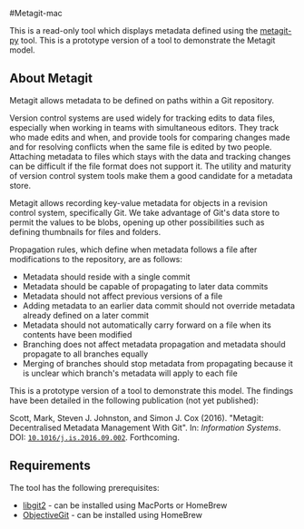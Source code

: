 #Metagit-mac

This is a read-only tool which displays metadata defined using the [metagit-py](https://github.com/mscottuk/metagit-py) tool. This is a prototype version of a tool to demonstrate the Metagit model.

## About Metagit

Metagit allows metadata to be defined on paths within a Git repository.

Version control systems are used widely for tracking edits to data files, especially when working in teams with simultaneous editors. They track who made edits and when, and provide tools for comparing changes made and for resolving conflicts when the same file is edited by two people. Attaching metadata to files which stays with the data and tracking changes can be difficult if the file format does not support it. The utility and maturity of version control system tools make them a good candidate for a metadata store. 

Metagit allows recording key-value metadata for objects in a revision control system, specifically Git. We take advantage of Git's data store to permit the values to be blobs, opening up other possibilities such as defining thumbnails for files and folders.


Propagation rules, which define when metadata follows a file after modifications to the repository, are as follows:

* Metadata should reside with a single commit
* Metadata should be capable of propagating to later data commits
* Metadata should not affect previous versions of a file
* Adding metadata to an earlier data commit should not override metadata already defined on a later commit
* Metadata should not automatically carry forward on a file when its contents have been modified
* Branching does not affect metadata propagation and metadata should propagate to all branches equally
* Merging of branches should stop metadata from propagating because it is unclear which branch's metadata will apply to each file

This is a prototype version of a tool to demonstrate this model. The findings have been detailed in the following publication (not yet published):

Scott, Mark, Steven J. Johnston, and Simon J. Cox (2016). "Metagit: Decentralised Metadata Management With Git". In: *Information Systems*. DOI: [`10.1016/j.is.2016.09.002`](http://dx.doi.org/10.1016/j.is.2016.09.002). Forthcoming.

## Requirements

The tool has the following prerequisites:

* [libgit2](https://libgit2.github.com) - can be installed using MacPorts or HomeBrew
* [ObjectiveGit](https://github.com/libgit2/objective-git) - can be installed using HomeBrew
